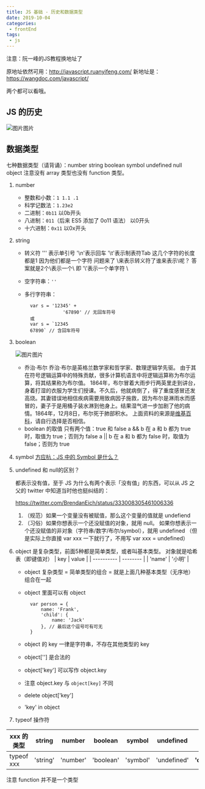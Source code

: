 ```yaml
---
title: JS 基础 - 历史和数据类型
date: 2019-10-04
categories:
 - frontEnd
tags:
 - js
---
```


注意：阮一峰的JS教程换地址了

原地址依然可用：http://javascript.ruanyifeng.com/
新地址是：https://wangdoc.com/javascript/

两个都可以看哦。

## JS 的历史



![图片](https://static.xiedaimala.com/xdml/image/02c5b19d-3b0e-47a8-a93b-301578c0f039/2019-4-8-10-45-40.png)图片



## 数据类型

七种数据类型（请背诵）：number string boolean symbol undefined null object
注意没有 array 类型也没有 function 类型。

1. number

   - 整数和小数：`1 1.1 .1`
   - 科学记数法：`1.23e2`
   - 二进制：`0b11` 以0b开头
   - 八进制：`011`（后来 ES5 添加了 0o11 语法） 以0开头
   - 十六进制：`0x11` 以0x开头

2. string
   - 转义符 '\'' 表示单引号 '\n'表示回车 '\t'表示制表符Tab 这几个字符的长度都是1 因为他们都是一个字符
     问题来了 \来表示转义符了谁来表示\呢？ 答案就是2个\表示一个\ 即 '\\'表示一个单字符 \
   - 空字符串：`''`

   - 多行字符串：

     ```
       var s = '12345' +
                   '67890' // 无回车符号
       或
       var s = `12345
       67890` // 含回车符号
     ```

3. boolean

   ![图片](https://static.xiedaimala.com/xdml/image/02c5b19d-3b0e-47a8-a93b-301578c0f039/2019-4-8-10-46-45.png)图片

   

   - 乔治·布尔
     乔治·布尔是英格兰数学家和哲学家、数理逻辑学先驱。
     由于其在符号逻辑运算中的特殊贡献，很多计算机语言中将逻辑运算称为布尔运算，将其结果称为布尔值。
     1864年，布尔冒着大雨步行两英里走到讲台，身着打湿的衣服为学生们授课。不久后，他就病倒了，得了重度感冒还发高烧。其妻错误地相信疾病需要用致病因子施救，因为布尔是淋雨水而感冒的，妻子于是用桶子装水淋到他身上。结果湿气进一步加剧了他的病情。1864年，12月8日，布尔死于肺部积水。
     上面资料的来源是[维基百科](https://zh.wikipedia.org/wiki/乔治·布尔)，请自行选择是否相信。
   - boolean 的取值
     只有两个值：true 和 false
     a && b 在 a 和 b 都为 true 时，取值为 true；否则为 false
     a || b 在 a 和 b 都为 false 时，取值为 false；否则为 true

4. symbol
   [方应杭：JS 中的 Symbol 是什么？](https://zhuanlan.zhihu.com/p/22652486)

5. undefined 和 null的区别？

   都表示没有值，至于 JS 为什么有两个表示「没有值」的东西，可以从 JS 之父的 twitter 中知道当时他也挺纠结的：

   https://twitter.com/BrendanEich/status/333008305461006336

   1. （规范）如果一个变量没有被赋值，那么这个变量的值就是 undefiend
   2. （习俗）如果你想表示一个还没赋值的对象，就用 null。
      如果你想表示一个还没赋值的非对象（字符串/数字/布尔/symbol），就用 undefined
      （但是实际上你直接 var xxx 一下就行了，不用写 var xxx = undefined）

6. object
   是复杂类型，前面5种都是简单类型，或者叫基本类型。
   对象就是哈希表（即键值对）
  |     key    |  value  | 
  | ---------- | -------- |
  |    'name'  |  '小明'  |  
   - object 复杂类型 = 简单类型的组合 = 就是上面几种基本类型（无序地）组合在一起

   - object 里面可以有 object

     ```
       var person = {
           name: 'Frank', 
           'child': {
               name: 'Jack'
           }, // 最后这个逗号可有可无
       }
     ```

   - object 的 key 一律是字符串，不存在其他类型的 key

   - object[''] 是合法的

   - object['key'] 可以写作 object.key

   - 注意 object.key 与 `object[key]` 不同

   - delete object['key']

   - 'key' in object

7. typeof 操作符

| xxx 的类型 | string   | number   | boolean   | symbol   | undefined   | null         | object   | function   |
| ---------- | -------- | -------- | --------- | -------- | ----------- | ------------ | -------- | ---------- |
| typeof xxx | 'string' | 'number' | 'boolean' | 'symbol' | 'undefined' | **'object'** | 'object' | 'function' |

注意 function 并不是一个类型
